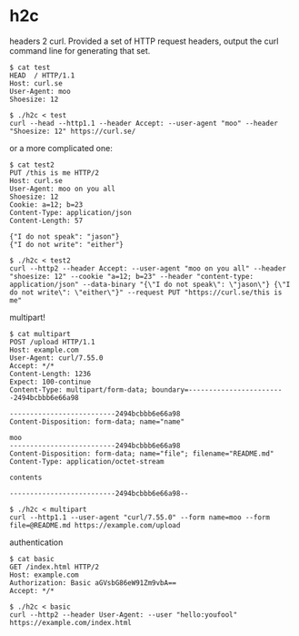 # h2c
headers 2 curl. Provided a set of HTTP request headers, output the curl command line for generating that set.

    $ cat test
    HEAD  / HTTP/1.1
    Host: curl.se
    User-Agent: moo
    Shoesize: 12

    $ ./h2c < test
    curl --head --http1.1 --header Accept: --user-agent "moo" --header "Shoesize: 12" https://curl.se/

or a more complicated one:

    $ cat test2
    PUT /this is me HTTP/2
    Host: curl.se
    User-Agent: moo on you all
    Shoesize: 12
    Cookie: a=12; b=23
    Content-Type: application/json
    Content-Length: 57

    {"I do not speak": "jason"}
    {"I do not write": "either"}

    $ ./h2c < test2
    curl --http2 --header Accept: --user-agent "moo on you all" --header "shoesize: 12" --cookie "a=12; b=23" --header "content-type: application/json" --data-binary "{\"I do not speak\": \"jason\"} {\"I do not write\": \"either\"}" --request PUT "https://curl.se/this is me"

multipart!

    $ cat multipart
    POST /upload HTTP/1.1
    Host: example.com
    User-Agent: curl/7.55.0
    Accept: */*
    Content-Length: 1236
    Expect: 100-continue
    Content-Type: multipart/form-data; boundary=------------------------2494bcbbb6e66a98

    --------------------------2494bcbbb6e66a98
    Content-Disposition: form-data; name="name"

    moo
    --------------------------2494bcbbb6e66a98
    Content-Disposition: form-data; name="file"; filename="README.md"
    Content-Type: application/octet-stream

    contents

    --------------------------2494bcbbb6e66a98--

    $ ./h2c < multipart
    curl --http1.1 --user-agent "curl/7.55.0" --form name=moo --form file=@README.md https://example.com/upload

authentication

    $ cat basic
    GET /index.html HTTP/2
    Host: example.com
    Authorization: Basic aGVsbG86eW91Zm9vbA==
    Accept: */*

    $ ./h2c < basic
    curl --http2 --header User-Agent: --user "hello:youfool" https://example.com/index.html

